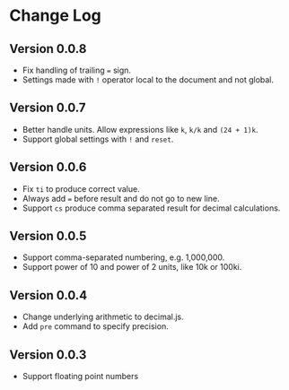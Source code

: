 # Change Log

## Version 0.0.8
- Fix handling of trailing `=` sign.
- Settings made with `!` operator local to the document and not global.

## Version 0.0.7
- Better handle units. Allow expressions like `k`, `k/k` and `(24 + 1)k`.
- Support global settings with `!` and `reset`.

## Version 0.0.6
- Fix `ti` to produce correct value.
- Always add `=` before result and do not go to new line.
- Support `cs` produce comma separated result for decimal calculations.

## Version 0.0.5
- Support comma-separated numbering, e.g. 1,000,000.
- Support power of 10 and power of 2 units, like 10k or 100ki.

## Version 0.0.4
- Change underlying arithmetic to decimal.js.
- Add `pre` command to specify precision.

## Version 0.0.3
- Support floating point numbers